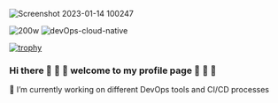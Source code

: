 
![Screenshot 2023-01-14 100247](https://user-images.githubusercontent.com/126022065/223059506-49e91a6e-b0a7-47eb-9fcb-d4753869059e.png)


![200w](https://user-images.githubusercontent.com/126022065/223065145-d989819f-116c-41ff-a6d6-88de9988c663.gif) ![devOps-cloud-native](https://user-images.githubusercontent.com/126022065/223065942-56301e09-e88e-451f-b691-435e3daec3a6.gif)



[![trophy](https://github-profile-trophy.vercel.app/?username=Pharmow)](https://github.com/Pharmow/github-profile-trophy)

### Hi there 👋 👋 👋 welcome to my profile page 👋 👋 👋
🔭 I’m currently working on different DevOps tools and CI/CD processes
<!--
**Pharmow/Pharmow** is a ✨ _special_ ✨ repository because its `README.md` (this file) appears on your GitHub profile.

Here are some ideas to get you started:

- 🔭 I’m currently working on different DevOps tools and CI/CD processes
- 🌱 I’m currently learning ...
- 👯 I’m looking to collaborate on ...
- 🤔 I’m looking for help with ...
- 💬 Ask me about ...
- 📫 How to reach me: ...
- 😄 Pronouns: ...
- ⚡ Fun fact: ...
-->

